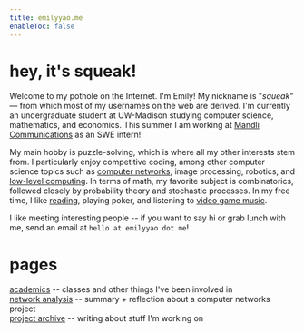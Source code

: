 ```yaml
---
title: emilyyao.me
enableToc: false
---
```


# hey, it's squeak!
Welcome to my pothole on the Internet. I'm Emily! My nickname is "*squeak*" — from which most of my usernames on the web are derived. I'm currently an undergraduate student at UW-Madison studying computer science, mathematics, and economics. This summer I am working at [Mandli Communications](https://www.mandli.com/) as an SWE intern!

My main hobby is puzzle-solving, which is where all my other interests stem from. I particularly enjoy competitive coding, among other computer science topics such as [computer networks](/ece537), image processing, robotics, and [low-level computing](https://store.steampowered.com/app/370360/TIS100/). In terms of math, my favorite subject is combinatorics, followed closely by probability theory and stochastic processes. In my free time, I like [reading](https://thebookerprizes.com/the-booker-library/books), playing poker, and listening to [video game music](https://youtu.be/HL9_xm5HwrE).

I like meeting interesting people -- if you want to say hi or grab lunch with me, send an email at `hello at emilyyao dot me`!
<!-- If you're on campus, feel free to drop by during my [office hours]() at the Undergraduate Project Lab! -->

<!-- # projects...
- Split wireless Lily58 Pro keyboard
- [Flipper zero](https://flipperzero.one/)
- Concept maps similar to [this](https://live.staticflickr.com/272/32264483720_c51bdde679_b.jpg)
    - TCP/IP
    - heaps n' caches
- [Motion canvas](https://motioncanvas.io/) for math animations
- [micromouse](https://www.youtube.com/watch?v=ZMQbHMgK2rw) -->

# pages
[academics](/academics) -- classes and other things I've been involved in  
[network analysis](/ece537) -- summary + reflection about a computer networks project  
[project archive](/projects) -- writing about stuff I'm working on
